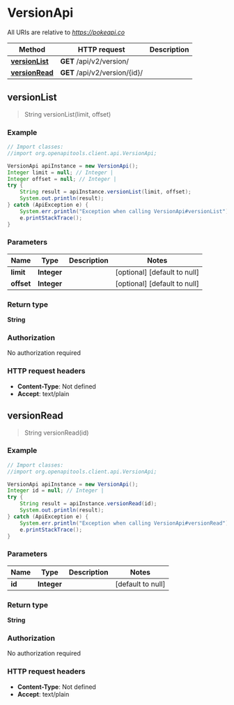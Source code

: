 # VersionApi

All URIs are relative to *https://pokeapi.co*

Method | HTTP request | Description
------------- | ------------- | -------------
[**versionList**](VersionApi.md#versionList) | **GET** /api/v2/version/ | 
[**versionRead**](VersionApi.md#versionRead) | **GET** /api/v2/version/{id}/ | 



## versionList

> String versionList(limit, offset)



### Example

```java
// Import classes:
//import org.openapitools.client.api.VersionApi;

VersionApi apiInstance = new VersionApi();
Integer limit = null; // Integer | 
Integer offset = null; // Integer | 
try {
    String result = apiInstance.versionList(limit, offset);
    System.out.println(result);
} catch (ApiException e) {
    System.err.println("Exception when calling VersionApi#versionList");
    e.printStackTrace();
}
```

### Parameters


Name | Type | Description  | Notes
------------- | ------------- | ------------- | -------------
 **limit** | **Integer**|  | [optional] [default to null]
 **offset** | **Integer**|  | [optional] [default to null]

### Return type

**String**

### Authorization

No authorization required

### HTTP request headers

- **Content-Type**: Not defined
- **Accept**: text/plain


## versionRead

> String versionRead(id)



### Example

```java
// Import classes:
//import org.openapitools.client.api.VersionApi;

VersionApi apiInstance = new VersionApi();
Integer id = null; // Integer | 
try {
    String result = apiInstance.versionRead(id);
    System.out.println(result);
} catch (ApiException e) {
    System.err.println("Exception when calling VersionApi#versionRead");
    e.printStackTrace();
}
```

### Parameters


Name | Type | Description  | Notes
------------- | ------------- | ------------- | -------------
 **id** | **Integer**|  | [default to null]

### Return type

**String**

### Authorization

No authorization required

### HTTP request headers

- **Content-Type**: Not defined
- **Accept**: text/plain

